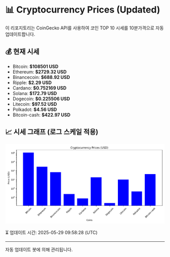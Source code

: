 
# 📊 Cryptocurrency Prices (Updated)

이 리포지토리는 CoinGecko API를 사용하여 코인 TOP 10 시세를 10분가격으로 자동 업데이트합니다.

## 💰 현재 시세
- Bitcoin: **$108501 USD**
- Ethereum: **$2729.32 USD**
- Binancecoin: **$688.92 USD**
- Ripple: **$2.29 USD**
- Cardano: **$0.752169 USD**
- Solana: **$172.79 USD**
- Dogecoin: **$0.225506 USD**
- Litecoin: **$97.52 USD**
- Polkadot: **$4.56 USD**
- Bitcoin-cash: **$422.97 USD**

## 📈 시세 그래프 (로그 스케일 적용)
![Crypto Prices](crypto_prices.png)

⏳ 업데이트 시간: 2025-05-29 09:58:28 (UTC)

---
자동 업데이트 봇에 의해 관리됩니다.
